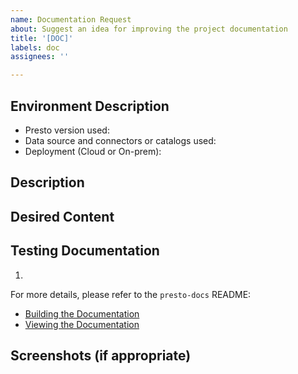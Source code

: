 ```yaml
---
name: Documentation Request
about: Suggest an idea for improving the project documentation
title: '[DOC]'
labels: doc
assignees: ''

---
```


<!--- Provide a general summary of the documentation request in the Title above -->
<!--- Why do you need this feature or improvement? What is your use case? What are you trying to accomplish? -->
<!--- Check existing open and closed documentation requests to see if your idea has been suggested before -->

## Environment Description

<!--- Include as many relevant details about the environment you are working in -->
* Presto version used:
* Data source and connectors or catalogs used:
* Deployment (Cloud or On-prem):


## Description
<!--- Describe where the existing documentation is lacking or unclear -->
<!--- If suggesting a change/improvement, explain the difference from current behavior -->

## Desired Content
<!--- Suggest what specific content should be added or updated -->

## Testing Documentation
<!--- Provide a set of steps to update the documentation, if applicable -->
1. 

For more details, please refer to the `presto-docs` README:

- [Building the Documentation](https://github.com/prestodb/presto/blob/master/presto-docs/README.md#building-the-documentation)
- [Viewing the Documentation](https://github.com/prestodb/presto/blob/master/presto-docs/README.md#viewing-the-documentation)

## Screenshots (if appropriate)

